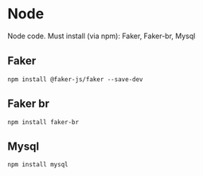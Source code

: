 <h1>Node</h1>
Node code. Must install (via npm): Faker, Faker-br, Mysql 
<h2>Faker</h2>

```npm install @faker-js/faker --save-dev```
<br>

<h2>Faker br</h2>

```npm install faker-br```
<br>

<h2>Mysql</h2>

```npm install mysql```